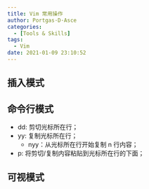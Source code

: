 ```yaml
---
title: Vim 常用操作
author: Portgas·D·Asce
categories:
  - [Tools & Skills]
tags:
  - Vim 
date: 2021-01-09 23:10:52
---
```


## 插入模式
## 命令行模式
- dd: 剪切光标所在行；
- yy: 复制光标所在行；
  - nyy：从光标所在行开始复制 n 行内容；
- p: 将剪切/复制内容粘贴到光标所在行的下面；
## 可视模式